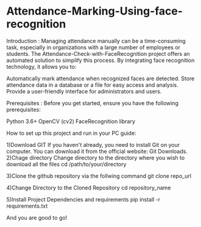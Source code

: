 # Attendance-Marking-Using-face-recognition

Introduction : Managing attendance manually can be a time-consuming task, especially in organizations with a large number of employees or students. The Attendance-Check-with-FaceRecognition project offers an automated solution to simplify this process. By integrating face recognition technology, it allows you to:

Automatically mark attendance when recognized faces are detected. Store attendance data in a database or a file for easy access and analysis. Provide a user-friendly interface for administrators and users.

Prerequisites : Before you get started, ensure you have the following prerequisites:

Python 3.6+ OpenCV (cv2) FaceRecognition library

How to set up this project and run in your PC guide:

1)Download GIT If you haven't already, you need to install Git on your computer. You can download it from the official website: Git Downloads. 2)Chage directory Change directory to the directory where you wish to download all the files cd /path/to/your/directory

3)Clone the github repository via the follwing command git clone repo_url

4)Change Directory to the Cloned Repository cd repository_name

5)Install Project Dependencies and requirements pip install -r requirements.txt

And you are good to go!

